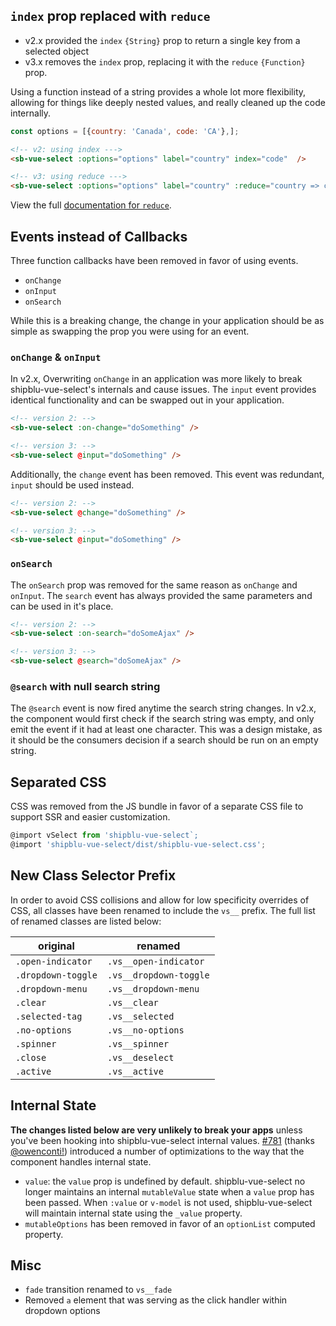 ## `index` prop replaced with `reduce`

- v2.x provided the `index` `{String}` prop to return a single key from a selected object
- v3.x removes the `index` prop, replacing it with the `reduce` `{Function}` prop. 

Using a function instead of a string provides a whole lot more flexibility, allowing for things like
 deeply nested values, and really cleaned up the code internally.
 
```js
const options = [{country: 'Canada', code: 'CA'},];
```
 
```html
<!-- v2: using index --->
<sb-vue-select :options="options" label="country" index="code"  />

<!-- v3: using reduce --->
<sb-vue-select :options="options" label="country" :reduce="country => country.code" />
```

View the full [documentation for `reduce`](values.md#returning-a-single-key-with-reduce).

## Events instead of Callbacks

Three function callbacks have been removed in favor of using events.

- `onChange`
- `onInput`
- `onSearch`

While this is a breaking change, the change in your application should be as simple as swapping the
prop you were using for an event.

### `onChange` & `onInput`

In v2.x, Overwriting `onChange` in an application was more likely to break shipblu-vue-select's internals 
and cause issues. The `input` event provides identical functionality and can be swapped out in your 
application. 

```html
<!-- version 2: -->
<sb-vue-select :on-change="doSomething" />

<!-- version 3: -->
<sb-vue-select @input="doSomething" />
```

Additionally, the `change` event has been removed. This event was redundant, `input` should be used 
instead.

```html
<!-- version 2: -->
<sb-vue-select @change="doSomething" />

<!-- version 3: -->
<sb-vue-select @input="doSomething" />
```

### `onSearch`

The `onSearch` prop was removed for the same reason as `onChange` and `onInput`. The `search` event
has always provided the same parameters and can be used in it's place.

```html
<!-- version 2: -->
<sb-vue-select :on-search="doSomeAjax" />

<!-- version 3: -->
<sb-vue-select @search="doSomeAjax" />
```

### `@search` with null search string

The `@search` event is now fired anytime the search string changes. In v2.x, the component
would first check if the search string was empty, and only emit the event if it had at least one
character. This was a design mistake, as it should be the consumers decision if a search should be
run on an empty string. 

## Separated CSS

CSS was removed from the JS bundle in favor of a separate CSS file to support SSR and easier
customization.

  ```js
  @import vSelect from 'shipblu-vue-select`;
  @import 'shipblu-vue-select/dist/shipblu-vue-select.css';
  ```

## New Class Selector Prefix

In order to avoid CSS collisions and allow for low specificity overrides of CSS, all classes have 
been renamed to include the `vs__` prefix. The full list of renamed classes are listed below:

| original | renamed |
| ------- | --------- |
| `.open-indicator` | `.vs__open-indicator` |
| `.dropdown-toggle` | `.vs__dropdown-toggle` |
| `.dropdown-menu` | `.vs__dropdown-menu` |
| `.clear` | `.vs__clear` |
| `.selected-tag` | `.vs__selected` |
| `.no-options` | `.vs__no-options` |
| `.spinner` | `.vs__spinner` |
| `.close` | `.vs__deselect` |
| `.active` | `.vs__active` |

## Internal State

**The changes listed below are very unlikely to break your apps** unless you've been hooking into 
shipblu-vue-select internal values. [#781](https://github.com/sagalbot/shipblu-vue-select/pull/781) 
(thanks [@owenconti!](https://github.com/owenconti)) introduced a number of optimizations to the 
way that the component handles internal state.

- `value`: the `value` prop is undefined by default. shipblu-vue-select no longer maintains an internal `mutableValue` state when a `value` prop has been passed. When `:value` or `v-model` is not used, shipblu-vue-select will maintain internal state using the `_value` property.
- `mutableOptions` has been removed in favor of an `optionList` computed property.

## Misc

- `fade` transition renamed to `vs__fade`
- Removed `a` element that was serving as the click handler within dropdown options
